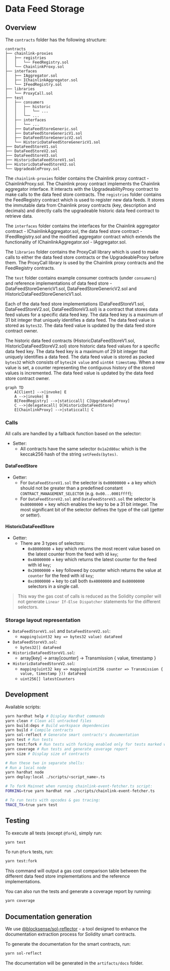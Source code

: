 # Data Feed Storage

## Overview

The `contracts` folder has the following structure:

```text
contracts
├── chainlink-proxies
│   ├── registries
│   │   └── FeedRegistry.sol
│   └── ChainlinkProxy.sol
├── interfaces
│   ├── IAggregator.sol
│   ├── IChainlinkAggregator.sol
│   └── IFeedRegistry.sol
├── libraries
│   └── ProxyCall.sol
├── test
│   ├── consumers
│   │   ├── historic
│   │   │   └── ...
│   │   └── ...
│   ├── interfaces
│   │   └── ...
│   ├── DataFeedStoreGeneric.sol
│   ├── DataFeedStoreGenericV1.sol
│   ├── DataFeedStoreGenericV2.sol
│   └── HistoricDataFeedStoreGenericV1.sol
├── DataFeedStoreV1.sol
├── DataFeedStoreV2.sol
├── DataFeedStoreV3.sol
├── HistoricDataFeedStoreV1.sol
├── HistoricDataFeedStoreV2.sol
└── UpgradeableProxy.sol
```

The `chainlink-proxies` folder contains the Chainlink proxy contract - ChainlinkProxy.sol. The Chainlink proxy contract implements the Chainlink aggregator interface. It interacts with the UpgradeabilityProxy contract to make calls to the data feed store contracts. The `registries` folder contains the FeedRegistry contract which is used to register new data feeds. It stores the immutable data from Chainlink proxy contracts (key, description and decimals) and directly calls the upgradeable historic data feed contract to retrieve data.

The `interfaces` folder contains the interfaces for the Chainlink aggregator contract - IChainlinkAggregator.sol, the data feed store contract - IFeedRegistry.sol and the modified aggregator contract which extends the functionality of IChainlinkAggregator.sol - IAggregator.sol.

The `libraries` folder contains the ProxyCall library which is used to make calls to either the data feed store contracts or the UpgradeableProxy before them. The ProxyCall library is used by the Chainlink proxy contracts and the FeedRegistry contracts.

The `test` folder contains example consumer contracts (under `consumers`) and reference implementations of data feed store - DataFeedStoreGenericV1.sol, DataFeedStoreGenericV2.sol and HistoricDataFeedStoreGenericV1.sol.

Each of the data feed store implementations (DataFeedStoreV1.sol, DataFeedStoreV2.sol, DataFeedStoreV3.sol) is a contract that stores data feed values for a specific data feed key. The data feed key is a maximum of 31 bit integer that uniquely identifies a data feed. The data feed value is stored as `bytes32`. The data feed value is updated by the data feed store contract owner.

The historic data feed contracts (HistoricDataFeedStoreV1.sol, HistoricDataFeedStoreV2.sol) store historic data feed values for a specific data feed key. The data feed key is a maximum of 29 bit integer that uniquely identifies a data feed. The data feed value is stored as packed `bytes32` which consists of `bytes24 value` and `uint64 timestamp`. When a new value is set, a counter representing the contiguous history of the stored values is incremented. The data feed value is updated by the data feed store contract owner.

```mermaid
graph TD
    A[Client] -->|invoke| E
    A -->|invoke| B
    B[FeedRegistry] -->|staticcall| C[UpgradeableProxy]
    C -->|delegatecall| D[HistoricDataFeedStore]
    E[ChainlinkProxy] -->|staticcall| C
```

### Calls

All calls are handled by a fallback function based on the selector:

- Setter:
  - All contracts have the same selector `0x1a2d80ac` which is the keccak256 hash of the string `setFeeds(bytes)`.

#### DataFeedStore

- Getter:
  - For `DataFeedStoreV1.sol` the selector is `0x00000000` + a key which should not be greater than a predefined constant `CONTRACT_MANAGEMENT_SELECTOR` (e.g. `0x00...0001ffff`);
  - For `DataFeedStoreV2.sol` and `DataFeedStoreV3.sol` the selector is `0x80000000` + key which enables the key to be a 31 bit integer. The most significant bit of the selector defines the type of the call (getter or setter).

#### HistoricDataFeedStore

- Getter:
  - There are 3 types of selectors:
    - `0x80000000` + key which returns the most recent value based on the latest counter from the feed with id `key`;
    - `0x40000000` + key which returns the latest counter for the feed with id `key`;
    - `0x20000000` + key followed by counter which returns the value at `counter` for the feed with id `key`;
    - `0xc0000000` + key to call both `0x40000000` and `0x80000000` selectors in a single call.

> This way the gas cost of calls is reduced as the Solidity compiler will not generate `Linear If-Else Dispatcher` statements for the different selectors.

### Storage layout representation

- `DataFeedStoreV1.sol` and `DataFeedStoreV2.sol`:
  - `mapping(uint32 key => bytes32 value) dataFeed`
- `DataFeedStoreV3.sol`:
  - `bytes32[] dataFeed`
- `HistoricDataFeedStoreV1.sol`:
  - array[key] -> array[counter] -> Transmission { value, timestamp }
- `HistoricDataFeedStoreV2.sol`:
  - `mapping(uint32 key => mapping(uint256 counter => Transmission { value, timestamp })) dataFeed`
  - `uint256[] latestCounters`

## Development

Available scripts:

```sh
yarn hardhat help # Display Hardhat commands
yarn clean # Clean all untracked files
yarn build:deps # Build workspace dependencies
yarn build # Compile contracts
yarn sol-reflect # Generate smart contracts's documentation
yarn test # Run tests
yarn test:fork # Run tests with forking enabled only for tests marked with `@fork` in the description
yarn coverage # Run tests and generate coverage report
yarn size # Display size of contracts

# Run these two in separate shells:
# Run a local node
yarn hardhat node
yarn deploy:local ./scripts/<script_name>.ts

# To fork Mainnet when running chainlink-event-fetcher.ts script:
FORKING=true yarn hardhat run ./scripts/chainlink-event-fetcher.ts

# To run tests with opcodes & gas tracing:
TRACE_TX=true yarn test
```

## Testing

To execute all tests (except `@fork`), simply run:

```sh
yarn test
```

To run `@fork` tests, run:

```sh
yarn test:fork
```

This command will output a gas cost comparison table between the different data feed store implementations and the reference implementations.

You can also run the tests and generate a coverage report by running:

```sh
yarn coverage
```

## Documentation generation

We use [@blocksense/sol-reflector](../../libs/sol-reflector/README.md) - a tool designed to enhance the documentation extraction process for Solidity smart contracts.

To generate the documentation for the smart contracts, run:

```sh
yarn sol-reflect
```

The documentation will be generated in the `artifacts/docs` folder.
